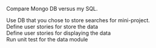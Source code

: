 Compare Mongo DB versus my SQL.     

Use DB that you chose to store searches for mini-project.     
Define user stories for store the data     
Define user stories for displaying the data    
Run unit test for the data module      
